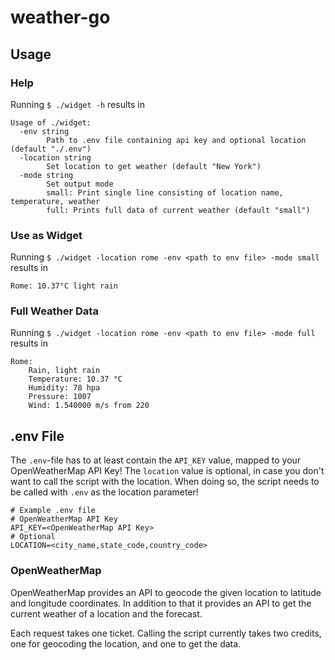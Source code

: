 # weather-go

## Usage

### Help

Running `$ ./widget -h` results in

```shell
Usage of ./widget:
  -env string
    	Path to .env file containing api key and optional location (default "./.env")
  -location string
    	Set location to get weather (default "New York")
  -mode string
    	Set output mode
    	small: Print single line consisting of location name, temperature, weather
    	full: Prints full data of current weather (default "small")
```

### Use as Widget

Running `$ ./widget -location rome -env <path to env file> -mode small` results in

```shell
Rome: 10.37°C light rain
```

### Full Weather Data

Running `$ ./widget -location rome -env <path to env file> -mode full` results in

```shell
Rome:
	Rain, light rain
	Temperature: 10.37 °C
	Humidity: 78 hpa
	Pressure: 1007
	Wind: 1.540000 m/s from 220
```

## .env File

The `.env`-file has to at least contain the `API_KEY` value, mapped to your OpenWeatherMap API Key!
The `location` value is optional, in case you don't want to call the script with the location. When doing so, the script needs to be called with `.env` as the location parameter!

```.env
# Example .env file
# OpenWeatherMap API Key
API_KEY=<OpenWeatherMap API Key>
# Optional
LOCATION=<city_name,state_code,country_code>
```

### OpenWeatherMap

OpenWeatherMap provides an API to geocode the given location to latitude and longitude coordinates. In addition to that it provides an API to get the current weather of a location and the forecast.

Each request takes one ticket. Calling the script currently takes two credits, one for geocoding the location, and one to get the data.
